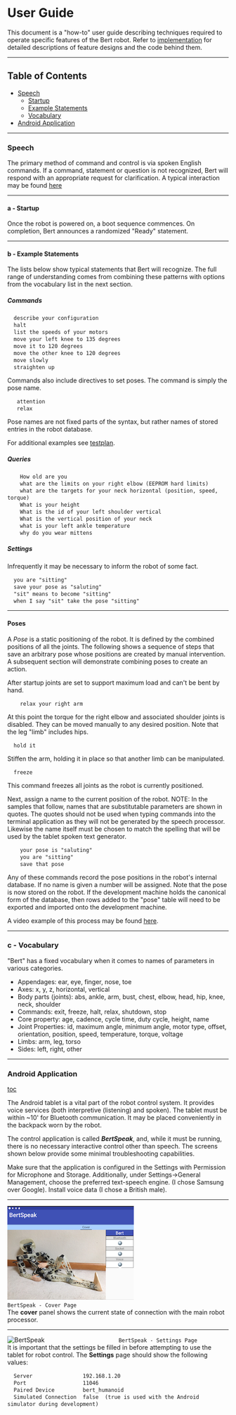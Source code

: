 # User Guide

This document is a "how-to" user guide describing techniques required to operate specific features of the Bert robot.
Refer to [implementation](http://github.com/chuckcoughlin/bert/tree/master/docs/implementation.md) for detailed descriptions of feature designs and the code behind them.

***************************************************************
## Table of Contents <a id="table-of-contents"></a>
  * [Speech](#speech)
    * [Startup](#startup)
    * [Example Statements](#example)
    * [Vocabulary](#vocabulary)
  * [Android Application](#android)

*********************************************************
### Speech <a id="speech"></a>
  The primary method of command and control is via spoken English commands. If a command, statement or question is not recognized, Bert will respond with an appropriate request for clarification. A typical interaction
  may be found [here](https://www.youtube.com/watch?v=hqrXriI27V0)
*********************************************************
#### a - Startup <a id="startup"></a>
Once the robot is powered on, a boot sequence commences. On completion, Bert announces a randomized "Ready" statement.
*********************************************************
#### b - Example Statements <a id="example"></a>
The lists below show typical statements that Bert will recognize.
The full range of understanding comes from combining these patterns with
options from the vocabulary list in the next section.
##### Commands
```
  describe your configuration
  halt
  list the speeds of your motors
  move your left knee to 135 degrees
  move it to 120 degrees
  move the other knee to 120 degrees
  move slowly
  straighten up
```
Commands also include directives to set poses. The command is simply the pose name.
```
   attention
   relax
```
Pose names are not fixed parts of the syntax, but rather names of stored entries in
the robot database.

For additional examples see [testplan](https://github.com/chuckcoughlin/bert/tree/master/docs/testplan.md).

##### Queries
```
    How old are you
    what are the limits on your right elbow (EEPROM hard limits)
    what are the targets for your neck horizontal (position, speed, torque)
    What is your height
    What is the id of your left shoulder vertical
    What is the vertical position of your neck
    what is your left ankle temperature
    why do you wear mittens
```
##### Settings
Infrequently it may be necessary to inform the robot of some fact.
```
  you are "sitting"
  save your pose as "saluting"
  "sit" means to become "sitting"
  when I say "sit" take the pose "sitting"
```
*********************************************************
#### Poses
A *Pose* is a static positioning of the robot.
It is defined by the combined positions of all the joints. The following shows a sequence of steps
that save an arbitrary pose whose positions are created by manual intervention.
A subsequent section will demonstrate combining poses to create an action.

 After startup joints are set to support maximum load and can't be bent by hand.
```
    relax your right arm
```
At this point the torque for the right elbow and associated shoulder joints is disabled.
They can be moved manually to any desired position. Note that the leg "limb" includes hips.
```
  hold it
```
Stiffen the arm, holding it in place so that another limb can be manipulated.
```
  freeze
```
This command freezes all joints as the robot is currently positioned.

  Next, assign a name to the current position
of the robot.   NOTE: In the
samples that follow, names that are substitutable parameters are shown in quotes.
The quotes should not be used when typing commands into the terminal application
as they will not be generated by the speech processor. Likewise the name itself must
be chosen to match the spelling that will be used by the tablet spoken text generator.
```
    your pose is "saluting"
    you are "sitting"
    save that pose
```
Any of these commands record the pose positions in the robot's internal database. If no name
is given a number will be assigned. Note that the pose is now stored on the robot. If the
development machine holds the canonical form of the database, then rows added to the "pose"
table will need to be exported and imported onto the development machine.

A video example of this process may be found [here](https://www.youtube.com/watch?v=3lilrxy11Ac).
*********************************************************
### c - Vocabulary <a id="vocabulary"></a>
"Bert" has a fixed vocabulary when it comes to names of parameters in
various categories.
  * Appendages: ear, eye, finger, nose, toe
  * Axes: x, y, z, horizontal, vertical
  * Body parts (joints): abs, ankle, arm, bust, chest, elbow, head, hip,
  knee, neck, shoulder
  * Commands: exit, freeze, halt, relax, shutdown, stop
  * Core property: age, cadence, cycle time, duty cycle, height, name
  * Joint Properties: id, maximum angle, minimum angle, motor type, offset,
     orientation, position, speed, temperature, torque, voltage
  * Limbs: arm, leg, torso
  * Sides: left, right, other

*********************************************************
  ### Android Application <a id="android"></a>
  [toc](#table-of-contents)

The Android tablet is a vital part of the robot control system. It provides
voice services (both interpretive (listening) and spoken). The tablet must be
within ~10' for Bluetooth communication. It may be placed conveniently in the
backpack worn by the robot.

The control application is called ***BertSpeak***, and, while it must be running,
there is no necessary interactive control other than speech. The screens shown
below provide some minimal troubleshooting capabilities.

Make sure that the application is configured in the Settings with Permission for Microphone and Storage.
Additionally, under Settings->General Management, choose the preferred text-speech engine.
(I chose Samsung over Google). Install voice data (I chose a British male).

*********************************************************
  ![BertSpeak](/images/bertspeak_cover.png)
 ```                        BertSpeak - Cover Page ```</br>
  The **cover** panel shows the current state of connection with the main robot
  processor.   
  *********************************************************
   ![BertSpeak](/images/bertspeak_settings.png)
 ```                        BertSpeak - Settings Page ```</br>
    It is important that the settings be filled in before attempting to use the tablet
    for robot control. The **Settings** page should show the following values:

  ```
    Server                192.168.1.20
    Port                  11046
    Paired Device         bert_humanoid
    Simulated Connection  false  (true is used with the Android simulator during development)
  ```
